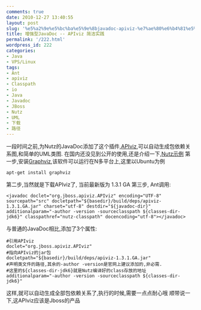 ```yaml
---
comments: true
date: 2010-12-27 13:40:55
layout: post
slug: '%e5%a2%9e%e5%bc%ba%e5%9e%8bjavadoc-apiviz-%e7%ae%80%e6%b4%81%e5%ae%9e%e8%b7%b5'
title: 增强型JavaDoc -- APIviz 简洁实践
permalink: '/222.html'
wordpress_id: 222
categories:
- Java
- VPS/Linux
tags:
- Ant
- apiviz
- Classpath
- io
- Java
- Javadoc
- JBoss
- Nutz
- UML
- 下载
- 路径
---
```


一段时间之前,为Nutz的JavaDoc添加了这个插件,[APIviz](http://code.google.com/p/apiviz/),可以自动生成包依赖关系图,和简单的UML类图.
在国内还没见到公开的使用,还是介绍一下,[Nutz示例](http://build.sunfarms.net/nutz/lastest/api/)
第一步,安装[Graphviz](http://www.graphviz.org/),该软件可以运行在N多平台上,这里以Ubuntu为例

    
    
    apt-get install graphviz
    


第二步,当然就是下载APIviz了, 当前最新版为 1.3.1 GA
第三步, Ant调用:

    
    
    <javadoc doclet="org.jboss.apiviz.APIviz" encoding="UTF-8" sourcepath="src" docletpath="${basedir}/build/deps/apiviz-1.3.1.GA.jar" charset="utf-8" destdir="${javadoc-dir}" additionalparam="-author -version -sourceclasspath ${classes-dir-jdk6}" classpathref="nutz-classpath" docencoding="utf-8"></javadoc>
    


与普通的JavaDoc相比,添加了3个属性:

    
    
    #引用APIviz
    doclet="org.jboss.apiviz.APIviz" 
    #指向APIviz的jar包
    docletpath="${basedir}/build/deps/apiviz-1.3.1.GA.jar" 
    #声明类文件的路径,其余的-author -version是官网上建议添加的,非必需.
    #这里的${classes-dir-jdk6}就是Nutz编译好的class存放的地址
    additionalparam="-author -version -sourceclasspath ${classes-dir-jdk6}"
    


这样,就可以自动生成全部包依赖关系了,执行的时候,需要一点点耐心哦
顺带说一下,这APIviz应该是Jboss的产品

